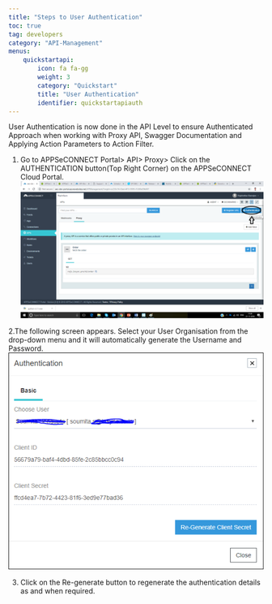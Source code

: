```yaml
---
title: "Steps to User Authentication"
toc: true
tag: developers
category: "API-Management"
menus: 
    quickstartapi: 
        icon: fa fa-gg
        weight: 3
        category: "Quickstart"
        title: "User Authentication" 
        identifier: quickstartapiauth
---
```


User Authentication is now done in the API Level to ensure Authenticated Approach when working with Proxy API,
Swagger Documentation and Applying Action Parameters to Action Filter.


1. Go to APPSeCONNECT Portal> API> Proxy> Click on the AUTHENTICATION button(Top Right Corner) on the APPSeCONNECT Cloud Portal.  
![authentication-proxy](/staticfiles/api-management/media/authentication-proxy.png)

2.The following screen appears. Select your User Organisation from the drop-down menu and it will automatically 
generate the Username and Password.   
![authentication-re-generation](/staticfiles/api-management/media/authentication-re-generation.png)

3. Click on the Re-generate button to regenerate the authentication details as and when required.   
